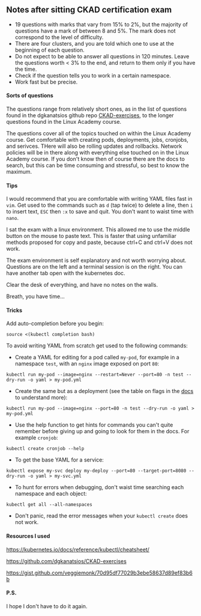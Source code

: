 ## Notes after sitting CKAD certification exam

* 19 questions with marks that vary from 15% to 2%, but the majority of questions have a mark of between 8 and 5%. The mark does not correspond to the level of difficulty.
* There are four clusters, and you are told which one to use at the beginning of each question.
* Do not expect to be able to answer all questions in 120 minutes. Leave the questions worth < 3% to the end, and return to them only if you have the time.
* Check if the question tells you to work in a certain namespace.
* Work fast but be precise.

#### Sorts of questions
The questions range from relatively short ones, as in the list of questions found in the dgkanatsios github repo [CKAD-exercises](https://github.com/dgkanatsios/CKAD-exercises), to the longer questions found in the Linux Academy course.

The questions cover all of the topics touched on within the Linux Academy course. Get comfortable with creating pods, deployments, jobs, cronjobs, and serivces. THere will also be rolling updates and rollbacks. Network policies will be in there along with everything else touched on in the Linux Academy course. If you don't know then of course there are the docs to search, but this can be time consuming and stressful, so best to know the maximum.

#### Tips
 
 I would recommend that you are comfortable with writing YAML files fast in `vim`. Get used to the commands such as `d` (tap twice) to delete a line, then `i` to insert text, `ESC` then `:x` to save and quit. You don't want to waist time with `nano`.
 
 I sat the exam with a linux environment. This allowed me to use the middle button on the mouse to paste text. This is faster that using unfamiliar methods proposed for copy and paste, because ctrl+C and ctrl+V does not work.
 
 The exam environment is self explanatory and not worth worrying about. Questions are on the left and a terminal session is on the right. You can have another tab open with the kubernetes doc. 
 
 Clear the desk of everything, and have no notes on the walls.
 
 Breath, you have time...
 
 #### Tricks

Add auto-completion before you begin:
```
source <(kubectl completion bash)
```

To avoid writing YAML from scratch get used to the following commands:

* Create a YAML for editing for a pod called `my-pod`, for example in a namespace `test`, with an `nginx` image exposed on port `80`:
```
kubectl run my-pod --image=nginx --restart=Never --port=80 -n test --dry-run -o yaml > my-pod.yml
```
* Create the same but as a deployment (see the table on flags in the [docs](https://kubernetes.io/docs/reference/kubectl/conventions/) to understand more):
```
kubectl run my-pod --image=nginx --port=80 -n test --dry-run -o yaml > my-pod.yml
```
* Use the help function to get hints for commands you can't quite remember before giving up and going to look for them in the docs. For example `cronjob`:
```
kubectl create cronjob --help
```
* To get the base YAML for a service:
```
kubectl expose my-svc deploy my-deploy --port=80 --target-port=8080 --dry-run -o yaml > my-svc.yml
```
* To hunt for errors when debugging, don't waist time searching each namespace and each object:
```
kubectl get all --all-namespaces
```
* Don't panic, read the error messages when your `kubectl create` does not work.

#### Resources I used

https://kubernetes.io/docs/reference/kubectl/cheatsheet/

https://github.com/dgkanatsios/CKAD-exercises

https://gist.github.com/veggiemonk/70d95df77029b3ebe58637d89ef83b6b

#### P.S.

I hope I don't have to do it again.

